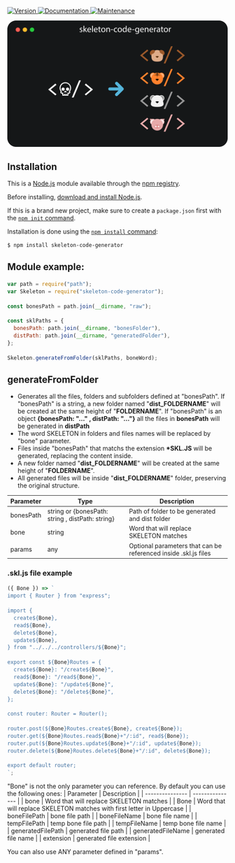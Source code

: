 <p>
  <a href="https://www.npmjs.com/package/skeleton-code-generator" target="_blank">
    <img alt="Version" src="https://img.shields.io/npm/v/skeleton-code-generator.svg">
  </a>
  <a href="https://github.com/JulianDM1995/Skeleton-npm-package#readme" target="_blank">
    <img alt="Documentation" src="https://img.shields.io/badge/documentation-yes-brightgreen.svg" />
  </a>
  <a href="https://github.com/JulianDM1995/Skeleton-npm-package/graphs/commit-activity" target="_blank">
    <img alt="Maintenance" src="https://img.shields.io/badge/Maintained%3F-yes-green.svg" />
  </a>
</p>

<p>
  <a href="https://github.com/JulianDM1995" target="_blank">
    <img alt="Version" src="https://github.com/JulianDM1995/Skeleton-npm-package/blob/main/design.svg">
  </a>
</p>

## Installation

This is a [Node.js](https://nodejs.org/en/) module available through the
[npm registry](https://www.npmjs.com/).

Before installing, [download and install Node.js](https://nodejs.org/en/download/).

If this is a brand new project, make sure to create a `package.json` first with
the [`npm init` command](https://docs.npmjs.com/creating-a-package-json-file).

Installation is done using the
[`npm install` command](https://docs.npmjs.com/getting-started/installing-npm-packages-locally):

```bash
$ npm install skeleton-code-generator
```
## Module example:
```js
var path = require("path");
var Skeleton = require("skeleton-code-generator");

const bonesPath = path.join(__dirname, "raw");

const sklPaths = {
  bonesPath: path.join(__dirname, "bonesFolder"),
  distPath: path.join(__dirname, "generatedFolder"),
};

Skeleton.generateFromFolder(sklPaths, boneWord);
```

## generateFromFolder

- Generates all the files, folders and subfolders defined at "bonesPath". If "bonesPath" is a string, a new folder named "**dist_FOLDERNAME**" will be created at the same height of "**FOLDERNAME**". If "bonesPath" is an object **{bonesPath: "..." , distPath: "..."}** all the files in **bonesPath** will be generated in **distPath**
- The word SKELETON in folders and files names will be replaced by "bone" parameter.
- Files inside "bonesPath" that matchs the extension **\*SKL.JS** will be generated, replacing the content inside.
- A new folder named "**dist_FOLDERNAME**" will be created at the same height of "**FOLDERNAME**".
- All generated files will be inside "**dist_FOLDERNAME**" folder, preserving the original structure.


| Parameter | Type | Description |
| --------------- | --------------- | --------------- |
| bonesPath | string or {bonesPath: string , distPath: string} | Path of folder to be generated and dist folder |
| bone | string | Word that will replace SKELETON matches |
| params | any | Optional parameters that can be referenced inside .skl.js files |

### .skl.js file example
```js
({ Bone }) => `
import { Router } from "express";

import {
  create${Bone},
  read${Bone},
  delete${Bone},
  update${Bone},
} from "../../../controllers/${Bone}";

export const ${Bone}Routes = {
  create${Bone}: "/create${Bone}",
  read${Bone}: "/read${Bone}",
  update${Bone}: "/update${Bone}",
  delete${Bone}: "/delete${Bone}",
};

const router: Router = Router();

router.post(${Bone}Routes.create${Bone}, create${Bone});
router.get(${Bone}Routes.read${Bone}+"/:id", read${Bone});
router.put(${Bone}Routes.update${Bone}+"/:id", update${Bone});
router.delete(${Bone}Routes.delete${Bone}+"/:id", delete${Bone});

export default router;
`;

```

"Bone" is not the only parameter you can reference. By default you can use the following ones:
| Parameter | Description |
| --------------- | --------------- |
| bone | Word that will replace SKELETON matches |
| Bone | Word that will replace SKELETON matches with first letter in Uppercase |
| boneFilePath | bone file path |
| boneFileName | bone file name |
| tempFilePath | temp bone file path |
| tempFileName | temp bone file name |
| generatedFilePath | generated file path |
| generatedFileName | generated file name |
| extension | generated file extension |

You can also use ANY parameter defined in "params".